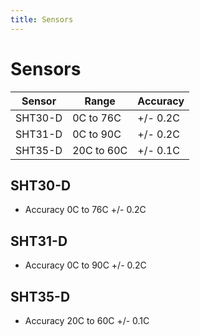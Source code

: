 ```yaml
---
title: Sensors
---
```


# Sensors

| Sensor  |  Range     | Accuracy  |
| ------- | ---------- | --------- |
| SHT30-D | 0C to 76C  | +/- 0.2C  |
| SHT31-D | 0C to 90C  | +/- 0.2C  |
| SHT35-D | 20C to 60C | +/- 0.1C  |

## SHT30-D

* Accuracy 0C to 76C +/- 0.2C

## SHT31-D

* Accuracy 0C to 90C +/- 0.2C

## SHT35-D

* Accuracy 20C to 60C +/- 0.1C

